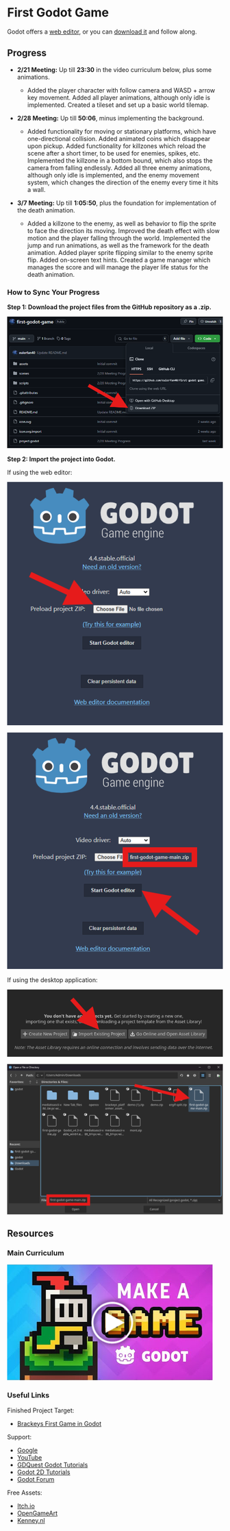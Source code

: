 # First Godot Game  

Godot offers a [web editor](https://editor.godotengine.org/releases/latest/), or you can [download it](https://godotengine.org/download/windows/) and follow along.

## Progress

- **2/21 Meeting:** Up till **23:30** in the video curriculum below, plus some animations. 
    * Added the player character with follow camera and WASD + arrow key movement. Added all player animations, although only idle is implemented. Created a tileset and set up a basic world tilemap.

- **2/28 Meeting:** Up till **50:06**, minus implementing the background.
    * Added functionality for moving or stationary platforms, which have one-directional collision. Added animated coins which disappear upon pickup. Added functionality for killzones which reload the scene after a short timer, to be used for enemies, spikes, etc. Implemented the killzone in a bottom bound, which also stops the camera from falling endlessly. Added all three enemy animations, although only idle is implemented, and the enemy movement system, which changes the direction of the enemy every time it hits a wall.

- **3/7 Meeting:** Up till **1:05:50**, plus the foundation for implementation of the death animation.
    * Added a killzone to the enemy, as well as behavior to flip the sprite to face the direction its moving. Improved the death effect with slow motion and the player falling through the world. Implemented the jump and run animations, as well as the framework for the death animation. Added player sprite flipping similar to the enemy sprite flip. Added on-screen text hints. Created a game manager which manages the score and will manage the player life status for the death animation.

### How to Sync Your Progress

**Step 1: Download the project files from the GitHub repository as a .zip.**

![](images/1.png)

**Step 2: Import the project into Godot.**

If using the web editor:

![](images/2.png)

![](images/3.png)

If using the desktop application:

![](images/4.png)

![](images/5.png)

## Resources  

### Main Curriculum  
[![Godot Tutorial](images/6.png)](https://www.youtube.com/watch?v=LOhfqjmasi0)

### Useful Links  

Finished Project Target: 
- [Brackeys First Game in Godot](https://github.com/Brackeys/first-game-in-godot)

Support:  
- [Google](https://www.google.com)  
- [YouTube](https://www.youtube.com)  
- [GDQuest Godot Tutorials](https://www.gdquest.com/tutorial/godot/)  
- [Godot 2D Tutorials](https://docs.godotengine.org/en/stable/tutorials/2d/index.html)  
- [Godot Forum](https://forum.godotengine.org/)  

Free Assets:
- [Itch.io](https://itch.io/)
- [OpenGameArt](https://opengameart.org/)
- [Kenney.nl](https://kenney.nl/)